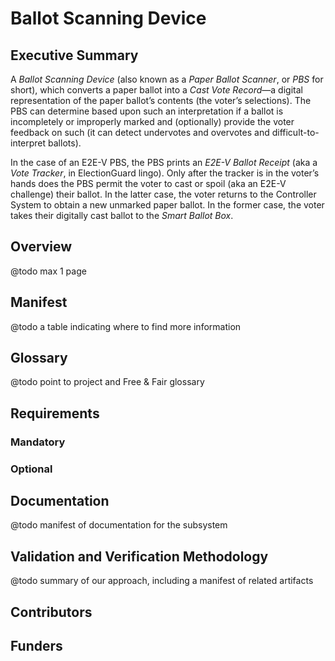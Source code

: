 # Ballot Scanning Device

## Executive Summary

A *Ballot Scanning Device* (also known as a *Paper Ballot Scanner*, or
*PBS* for short), which converts a paper ballot into a *Cast Vote
Record*—a digital representation of the paper ballot’s contents (the
voter’s selections).  The PBS can determine based upon such an
interpretation if a ballot is incompletely or improperly marked and
(optionally) provide the voter feedback on such (it can detect
undervotes and overvotes and difficult-to-interpret ballots).

In the case of an E2E-V PBS, the PBS prints an *E2E-V Ballot Receipt*
(aka a *Vote Tracker*, in ElectionGuard lingo).  Only after the
tracker is in the voter’s hands does the PBS permit the voter to cast
or spoil (aka an E2E-V challenge) their ballot.  In the latter case,
the voter returns to the Controller System to obtain a new unmarked
paper ballot.  In the former case, the voter takes their digitally
cast ballot to the *Smart Ballot Box*.

## Overview

@todo max 1 page

## Manifest

@todo a table indicating where to find more information

## Glossary

@todo point to project and Free & Fair glossary

## Requirements

### Mandatory

### Optional

## Documentation

@todo manifest of documentation for the subsystem

## Validation and Verification Methodology

@todo summary of our approach, including a manifest of related artifacts

## Contributors

## Funders

